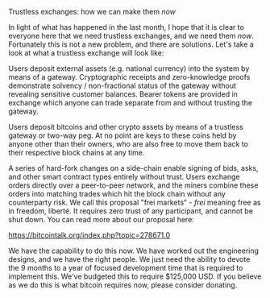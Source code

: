 Trustless exchanges: how we can make them *now*

In light of what has happened in the last month, I hope that it is clear to everyone here that we need trustless exchanges, and we need them *now*. Fortunately this is not a new problem, and there are solutions. Let's take a look at what a trustless exchange will look like:

Users deposit external assets (e.g. national currency) into the system by means of a gateway. Cryptographic receipts and zero-knowledge proofs demonstrate solvency / non-fractional status of the gateway without revealing sensitive customer balances. Bearer tokens are provided in exchange which anyone can trade separate from and without trusting the gateway.

Users deposit bitcoins and other crypto assets by means of a trustless gateway or two-way peg. At no point are keys to these coins held by anyone other than their owners, who are also free to move them back to their respective block chains at any time.

A series of hard-fork changes on a side-chain enable signing of bids, asks, and other smart contract types entirely without trust. Users exchange orders directly over a peer-to-peer network, and the miners combine these orders into matching trades which hit the block chain without any counterparty risk. We call this proposal "frei markets" - *frei* meaning free as in freedom, liberté. It requires zero trust of any participant, and cannot be shut down. You can read more about our proposal here:

https://bitcointalk.org/index.php?topic=278671.0

We have the capability to do this now. We have worked out the engineering designs, and we have the right people. We just need the ability to devote the 9 months to a year of focused development time that is required to implement this. We've budgeted this to require $125,000 USD. If you believe as we do this is what bitcoin requires now, please consider donating.
